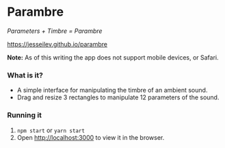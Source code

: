 # Parambre
*Parameters + Timbre = Parambre*

https://jesseilev.github.io/parambre

**Note:** As of this writing the app does not support mobile devices, or Safari.

### What is it?

* A simple interface for manipulating the timbre of an ambient sound.
* Drag and resize 3 rectangles to manipulate 12 parameters of the sound.


### Running it

1. `npm start` or `yarn start`
2. Open [http://localhost:3000](http://localhost:3000) to view it in the browser.
